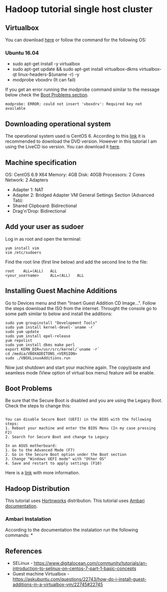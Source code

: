 # Hadoop tutorial single host cluster

## Virtualbox 

You can download [here](https://www.virtualbox.org/wiki/Downloads) or follow the command for the following OS:

### Ubuntu 16.04
* sudo apt-get install -y virtualbox
* sudo apt-get update && sudo apt-get install virtualbox-dkms virtualbox-qt linux-headers-$(uname -r) -y
* modprobe vboxdrv (It can fail) 

If you get an error running the modprobe command similar to the message below check the [Boot Problems section](#boot-problems).
```
modprobe: ERROR: could not insert 'vboxdrv': Required key not available
```

## Downloading operational system
The operational system used is CentOS 6. According to this [link](https://wiki.centos.org/Manuals/ReleaseNotes/CentOS7#head-76148df6f2cc6a03ab2ceaa23204ace3e2acbfb9) it is recommended to download the DVD version. However in this tutorial I am using the LiveCD iso version.
You can download it [here](http://mirror.za.web4africa.net/centos/6.9/isos/x86_64/).

## Machine specification
OS: CentOS 6.9 X64
Memory: 4GB
Disk: 40GB
Processors: 2 Cores
Network: 2 Adapters
- Adapter 1: NAT
- Adapter 2: Bridged Adapter
VM General Settings Section (Advanced Tab):
- Shared Clipboard: Bidirectional
- Drag'n'Drop: Bidirectional

## Add your user as sudoer
Log in as root and open the terminal:
```
yum install vim
vim /etc/sudoers
```

Find the root line (first line below) and add the second line to the file:
```
root 	ALL=(ALL)	ALL
<your_username> 	ALL=(ALL)	ALL
```

## Installing Guest Machine Additions
Go to Devices menu and then "Insert Guest Addition CD Image...". Follow the steps download the ISO from the internet.
Throught the console go to some path similar to below and install the additions:
```
sudo yum groupinstall "Development Tools"
sudo yum install kernel-devel-`uname -r`
sudo yum update
sudo yum install epel-release
yum repolist
sudo yum install dkms make perl
export KERN_DIR=/usr/src/kernel/`uname -r`
cd /media/VBOXADDITONS_<VERSION>
sudo ./VBOXLinuxAdditions.run
```

Now just shutdown and start your machine again. The copy/paste and seamless mode (View option of virtual box menu) feature will be enable.

## Boot Problems
Be sure that the Secure Boot is disabled and you are using the Legacy Boot. Check the steps to change this:
```
	
You can disable Secure Boot (UEFI) in the BIOS with the following steps:
1. Reboot your machine and enter the BIOS Menu (In my case pressing F2)
2. Search for Secure Boot and change to Legacy

In an ASUS motherboard:
1. Go to the Advanced Mode (F7)
2. Go in the Secure Boot option under the Boot section
3. Change "Windows UEFI mode" with "Other OS"
4. Save and restart to apply settings (F10)
```

Here is a [link](https://askubuntu.com/questions/762254/why-do-i-get-required-key-not-available-when-install-3rd-party-kernel-modules) with more information.

## Hadoop Distribution
This tutorial uses [Hortnworks](https://hortonworks.com/) distribution. This tutorial uses [Ambari documentation](https://docs.hortonworks.com/HDPDocuments/HDF3/HDF-3.0.0/bk_installing-hdf/content/ch_install-ambari.html).

### Ambari Instalation
According to the documentation the instalation run the following commands:
*

## References
* SELinux - https://www.digitalocean.com/community/tutorials/an-introduction-to-selinux-on-centos-7-part-1-basic-concepts
* Guest machine Virtualbox - https://askubuntu.com/questions/22743/how-do-i-install-guest-additions-in-a-virtualbox-vm/22745#22745